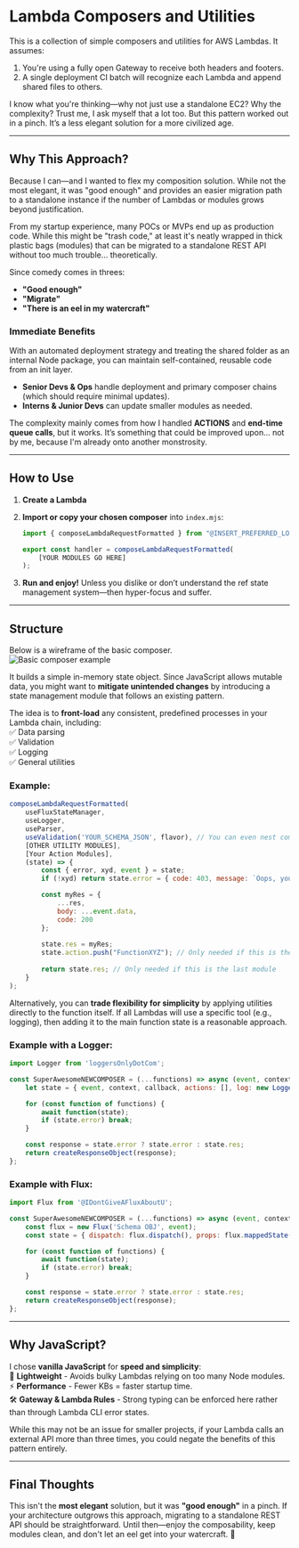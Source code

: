 # Lambda Composers and Utilities  

This is a collection of simple composers and utilities for AWS Lambdas. It assumes:  
1. You're using a fully open Gateway to receive both headers and footers.  
2. A single deployment CI batch will recognize each Lambda and append shared files to others.  

I know what you're thinking—why not just use a standalone EC2? Why the complexity? Trust me, I ask myself that a lot too. But this pattern worked out in a pinch. It’s a less elegant solution for a more civilized age.  

---

## Why This Approach?  

Because I can—and I wanted to flex my composition solution. While not the most elegant, it was "good enough" and provides an easier migration path to a standalone instance if the number of Lambdas or modules grows beyond justification.  

From my startup experience, many POCs or MVPs end up as production code. While this might be "trash code," at least it's neatly wrapped in thick plastic bags (modules) that can be migrated to a standalone REST API without too much trouble... theoretically.  

Since comedy comes in threes:  
- **"Good enough"**  
- **"Migrate"**  
- **"There is an eel in my watercraft"**  

### Immediate Benefits  

With an automated deployment strategy and treating the shared folder as an internal Node package, you can maintain self-contained, reusable code from an init layer.  

- **Senior Devs & Ops** handle deployment and primary composer chains (which should require minimal updates).  
- **Interns & Junior Devs** can update smaller modules as needed.  

The complexity mainly comes from how I handled **ACTIONS** and **end-time queue calls**, but it works. It’s something that could be improved upon... not by me, because I'm already onto another monstrosity.  

---

## How to Use  

1. **Create a Lambda**  
2. **Import or copy your chosen composer** into `index.mjs`:  

   ```javascript
   import { composeLambdaRequestFormatted } from "@INSERT_PREFERRED_LOADING_HERE";

   export const handler = composeLambdaRequestFormatted(
       [YOUR MODULES GO HERE]
   );
   ```  
3. **Run and enjoy!** Unless you dislike or don’t understand the ref state management system—then hyper-focus and suffer.  

---

## Structure  

Below is a wireframe of the basic composer.  
![Basic composer example](https://github.com/user-attachments/assets/143097af-af48-43a8-aa71-a19d7faf0763)

It builds a simple in-memory state object. Since JavaScript allows mutable data, you might want to **mitigate unintended changes** by introducing a state management module that follows an existing pattern.  

The idea is to **front-load** any consistent, predefined processes in your Lambda chain, including:  
✅ Data parsing  
✅ Validation  
✅ Logging  
✅ General utilities  

### Example:  

```javascript
composeLambdaRequestFormatted(
    useFluxStateManager,
    useLogger,
    useParser,
    useValidation('YOUR_SCHEMA_JSON', flavor), // You can even nest composers inside composers!
    [OTHER UTILITY MODULES],
    [Your Action Modules],
    (state) => {
        const { error, xyd, event } = state;
        if (!xyd) return state.error = { code: 403, message: `Oops, you're not allowed to update ${event.id}` };

        const myRes = {
            ...res, 
            body: ...event.data,
            code: 200
        };
        
        state.res = myRes;
        state.action.push("FunctionXYZ"); // Only needed if this is the last main logic module
        
        return state.res; // Only needed if this is the last module
    }
);
```  

Alternatively, you can **trade flexibility for simplicity** by applying utilities directly to the function itself. If all Lambdas will use a specific tool (e.g., logging), then adding it to the main function state is a reasonable approach.  

### Example with a Logger:  

```javascript
import Logger from 'loggersOnlyDotCom';

const SuperAwesomeNEWCOMPOSER = (...functions) => async (event, context, callback) => {
    let state = { event, context, callback, actions: [], log: new Logger() };

    for (const function of functions) {
        await function(state);
        if (state.error) break;
    }

    const response = state.error ? state.error : state.res;
    return createResponseObject(response);
};
```

### Example with Flux:  

```javascript
import Flux from '@IDontGiveAFluxAboutU';

const SuperAwesomeNEWCOMPOSER = (...functions) => async (event, context, callback) => {
    const flux = new Flux('Schema OBJ', event);
    const state = { dispatch: flux.dispatch(), props: flux.mappedState(), ...otherStuff };

    for (const function of functions) {
        await function(state);
        if (state.error) break;
    }

    const response = state.error ? state.error : state.res;
    return createResponseObject(response);
};
```

---

## Why JavaScript?  

I chose **vanilla JavaScript** for **speed and simplicity**:  
🚀 **Lightweight** - Avoids bulky Lambdas relying on too many Node modules.  
⚡ **Performance** - Fewer KBs = faster startup time.  
🛠 **Gateway & Lambda Rules** - Strong typing can be enforced here rather than through Lambda CLI error states.  

While this may not be an issue for smaller projects, if your Lambda calls an external API more than three times, you could negate the benefits of this pattern entirely.  

---

## Final Thoughts  

This isn't the **most elegant** solution, but it was **"good enough"** in a pinch. If your architecture outgrows this approach, migrating to a standalone REST API should be straightforward. Until then—enjoy the composability, keep modules clean, and don't let an eel get into your watercraft. 🚀
